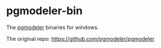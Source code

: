 # pgmodeler-bin
The [pgmodeler](https://pgmodeler.io/) binaries for windows.

The original repo: https://github.com/pgmodeler/pgmodeler
